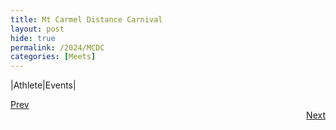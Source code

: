 ```yaml
---
title: Mt Carmel Distance Carnival
layout: post
hide: true
permalink: /2024/MCDC
categories: [Meets]
---
```


|Athlete|Events|


<div style="text-align: left"> <a href="{{site.baseurl}}/2024/SC">Prev</a></div> 
<div style="text-align: right"> <a href="{{site.baseurl}}/2024/CB_LCC">Next</a></div>